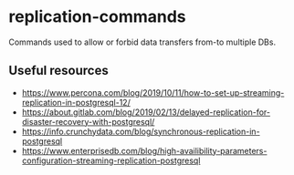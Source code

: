 # replication-commands

Commands used to allow or forbid data transfers from-to multiple DBs.

## Useful resources

* https://www.percona.com/blog/2019/10/11/how-to-set-up-streaming-replication-in-postgresql-12/
* https://about.gitlab.com/blog/2019/02/13/delayed-replication-for-disaster-recovery-with-postgresql/
* https://info.crunchydata.com/blog/synchronous-replication-in-postgresql
* https://www.enterprisedb.com/blog/high-availibility-parameters-configuration-streaming-replication-postgresql